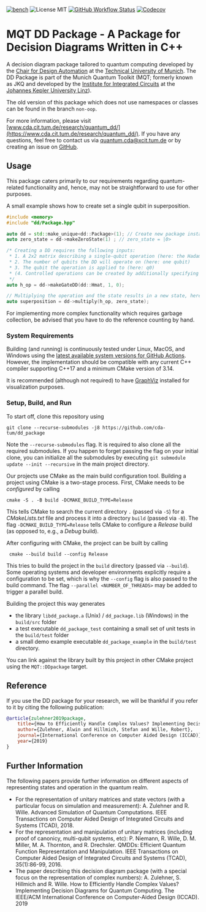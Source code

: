 [![bench](https://img.shields.io/badge/benchmark-master-blue?logo=github&style=flat-square)](https://cda-tum.github.io/dd_package/dev/bench/)
![License MIT](https://img.shields.io/github/license/cda-tum/dd_package?color=blue&style=flat-square)
[![GitHub Workflow Status](https://img.shields.io/github/actions/workflow/status/cda-tum/dd_package/ci.yml?branch=main&logo=github&style=flat-square)](https://github.com/cda-tum/dd_package/actions?query=workflow%3A%22CI%22)
[![Codecov](https://img.shields.io/codecov/c/github/cda-tum/dd_package/main?label=codecov&logo=codecov&style=flat-square)](https://codecov.io/gh/cda-tum/dd_package)

# MQT DD Package - A Package for Decision Diagrams Written in C++

A decision diagram package tailored to quantum computing developed by the [Chair for Design Automation](https://www.cda.cit.tum.de/) at the [Technical University of Munich](https://www.tum.de/).
The DD Package is part of the Munich Quantum Toolkit (MQT; formerly known as JKQ and developed by the [Institute for Integrated Circuits](https://iic.jku.at/eda/) at the [Johannes Kepler University Linz](https://jku.at)).

The old version of this package which does not use namespaces or classes can be found in the branch `non-oop`.

For more information, please visit [www.cda.cit.tum.de/research/quantum_dd/](https://www.cda.cit.tum.de/research/quantum_dd/).
If you have any questions, feel free to contact us via [quantum.cda@xcit.tum.de](mailto:quantum.cda@xcit.tum.de) or by creating an issue on [GitHub](https://github.com/cda-tum/dd_package/issues).

## Usage

This package caters primarily to our requirements regarding quantum-related functionality and, hence, may not be straightforward to use for other purposes.

A small example shows how to create set a single qubit in superposition.

```c++
#include <memory>
#include "dd/Package.hpp"

auto dd = std::make_unique<dd::Package>(1); // Create new package instance capable of handling a single qubit
auto zero_state = dd->makeZeroState(1) ; // zero_state = |0>

/* Creating a DD requires the following inputs:
 * 1. A 2x2 matrix describing a single-qubit operation (here: the Hadamard matrix)
 * 2. The number of qubits the DD will operate on (here: one qubit)
 * 3. The qubit the operation is applied to (here: q0)
 * (4. Controlled operations can be created by additionally specifying a list of control qubits before the target declaration)
 */
auto h_op = dd->makeGateDD(dd::Hmat, 1, 0);

// Multiplying the operation and the state results in a new state, here a single qubit in superposition
auto superposition = dd->multiply(h_op, zero_state);
```

For implementing more complex functionality which requires garbage collection, be advised that you have to do the reference counting by hand.

### System Requirements

Building (and running) is continuously tested under Linux, MacOS, and Windows using the [latest available system versions for GitHub Actions](https://github.com/actions/virtual-environments). However, the implementation should be compatible
with any current C++ compiler supporting C++17 and a minimum CMake version of 3.14.

It is recommended (although not required) to have [GraphViz](https://www.graphviz.org) installed for visualization purposes.

### Setup, Build, and Run

To start off, clone this repository using

```shell
git clone --recurse-submodules -j8 https://github.com/cda-tum/dd_package
```

Note the `--recurse-submodules` flag. It is required to also clone all the required submodules. If you happen to forget passing the flag on your initial clone, you can initialize all the submodules by
executing `git submodule update --init --recursive` in the main project directory.

Our projects use CMake as the main build configuration tool. Building a project using CMake is a two-stage process. First, CMake needs to be _configured_ by calling

```shell
cmake -S . -B build -DCMAKE_BUILD_TYPE=Release
```

This tells CMake to search the current directory `.` (passed via `-S`) for a _CMakeLists.txt_ file and process it into a directory `build` (passed via `-B`).
The flag `-DCMAKE_BUILD_TYPE=Release` tells CMake to configure a _Release_ build (as opposed to, e.g., a _Debug_ build).

After configuring with CMake, the project can be built by calling

```shell
 cmake --build build --config Release
```

This tries to build the project in the `build` directory (passed via `--build`).
Some operating systems and developer environments explicitly require a configuration to be set, which is why the `--config` flag is also passed to the build command. The flag `--parallel <NUMBER_OF_THREADS>` may be added to trigger a parallel build.

Building the project this way generates

- the library `libdd_package.a` (Unix) / `dd_package.lib` (Windows) in the `build/src` folder
- a test executable `dd_package_test` containing a small set of unit tests in the `build/test` folder
- a small demo example executable `dd_package_example` in the `build/test` directory.

You can link against the library built by this project in other CMake project using the `MQT::DDpackage` target.

## Reference

If you use the DD package for your research, we will be thankful if you refer to it by citing the following publication:

```bibtex
@article{zulehner2019package,
    title={How to Efficiently Handle Complex Values? Implementing Decision Diagrams for Quantum Computing},
    author={Zulehner, Alwin and Hillmich, Stefan and Wille, Robert},
    journal={International Conference on Computer Aided Design (ICCAD)},
    year={2019}
}
```

## Further Information

The following papers provide further information on different aspects of representing states and operation in the quantum realm.

- For the representation of unitary matrices and state vectors (with a particular focus on simulation and measurement):
  A. Zulehner and R. Wille. Advanced Simulation of Quantum Computations. IEEE Transactions on Computer Aided Design of Integrated Circuits and Systems (TCAD), 2018.
- For the representation and manipulation of unitary matrices (including proof of canonicy, multi-qubit systems, etc):
  P. Niemann, R. Wille, D. M. Miller, M. A. Thornton, and R. Drechsler. QMDDs: Efficient Quantum Function Representation and Manipulation. IEEE Transactions on Computer Aided Design of Integrated Circuits and Systems (TCAD), 35(1):86-99, 2016.
- The paper describing this decision diagram package (with a special focus on the representation of complex numbers):
  A. Zulehner, S. Hillmich and R. Wille. How to Efficiently Handle Complex Values? Implementing Decision Diagrams for Quantum Computing. The IEEE/ACM International Conference on Computer-Aided Design (ICCAD). 2019
